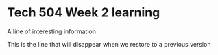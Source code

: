 # Tech 504 Week 2 learning

A line of interesting information

This is the line that will disappear when we restore to a previous version
